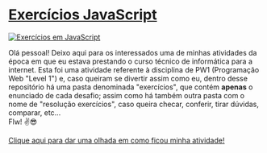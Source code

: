 # [Exercícios JavaScript](https://victorribeiro1.github.io/estruturas-de-controle)

<a href="https://victorribeiro1.github.io/estruturas-de-controle">
 <img src="https://user-images.githubusercontent.com/81118012/188288496-329157f3-9e3b-46c5-a605-86a3cc903f78.gif" alt="Exercícios em JavaScript"/>
</a>

Olá pessoal! Deixo aqui para os interessados uma de minhas atividades da época em que eu estava prestando o curso técnico de informática para a internet. Esta foi uma atividade referente à disciplina de PW1 (Programação Web "Level 1") e, caso queiram se divertir assim como eu, dentro desse repositório há uma pasta denominada "exercícios", que contém **apenas** o enunciado de cada desafio; assim como há também outra pasta com o nome de "resolução exercícios", caso queira checar, conferir, tirar dúvidas, comparar, etc... <br />
Flw! ✌️😎

[Clique aqui para dar uma olhada em como ficou minha atividade!](https://victorribeiro1.github.io/estruturas-de-controle) 
##

<br />
